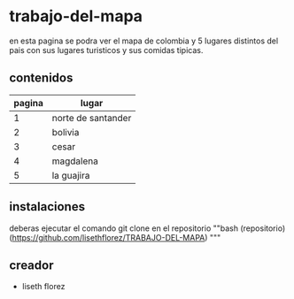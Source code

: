 #  trabajo-del-mapa
en esta pagina se podra ver el mapa de colombia y 5 lugares distintos del pais con sus lugares turisticos y sus comidas tipicas.
##  contenidos 
|pagina|lugar|
|--|--|
|1|norte de santander |
|2|bolivia |
|3| cesar |
|4| magdalena |
|5| la guajira |
##  instalaciones
deberas ejecutar el comando git clone en el repositorio
""bash
(repositorio)(https://github.com/lisethflorez/TRABAJO-DEL-MAPA)
"""
## creador
- liseth florez


